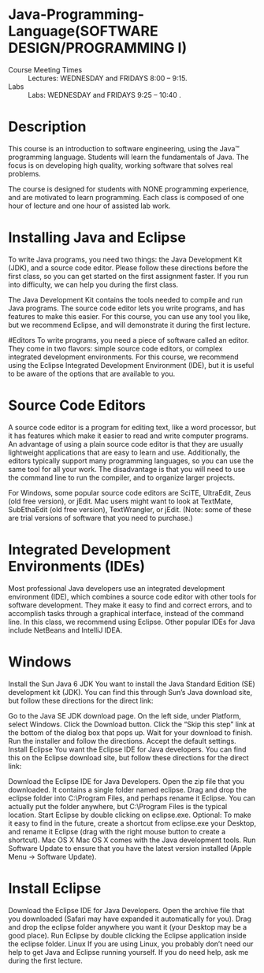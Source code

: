 # Java-Programming-Language(SOFTWARE DESIGN/PROGRAMMING I)


<dl>
  <dt>Course Meeting Times</dt>
  <dd>Lectures: WEDNESDAY and FRIDAYS 8:00 – 9:15.</dd>

  <dt>Labs</dt>
  <dd>Labs: WEDNESDAY and FRIDAYS 9:25 – 10:40 <em> </em>.</dd>
</dl>



# Description
This course is an introduction to software engineering, using the Java™ programming language. Students will learn the fundamentals of Java. The focus is on developing high quality, working software that solves real problems.

The course is designed for students with NONE programming experience,  and are motivated to learn programming.  Each class is composed of one hour of lecture and one hour of assisted lab work.

# Installing Java and Eclipse
To write Java programs, you need two things: the Java Development Kit (JDK), and a source code editor. Please follow these directions before the first class, so you can get started on the first assignment faster. If you run into difficulty, we can help you during the first class.

The Java Development Kit contains the tools needed to compile and run Java programs. The source code editor lets you write programs, and has features to make this easier. For this course, you can use any tool you like, but we recommend Eclipse, and will demonstrate it during the first lecture.

#Editors
To write programs, you need a piece of software called an editor. They come in two flavors: simple source code editors, or complex integrated development environments. For this course, we recommend using the Eclipse Integrated Development Environment (IDE), but it is useful to be aware of the options that are available to you.

# Source Code Editors
A source code editor is a program for editing text, like a word processor, but it has features which make it easier to read and write computer programs. An advantage of using a plain source code editor is that they are usually lightweight applications that are easy to learn and use. Additionally, the editors typically support many programming languages, so you can use the same tool for all your work. The disadvantage is that you will need to use the command line to run the compiler, and to organize larger projects.

For Windows, some popular source code editors are SciTE, UltraEdit, Zeus (old free version), or jEdit. Mac users might want to look at TextMate, SubEthaEdit (old free version), TextWrangler, or jEdit. (Note: some of these are trial versions of software that you need to purchase.)

# Integrated Development Environments (IDEs)
Most professional Java developers use an integrated development environment (IDE), which combines a source code editor with other tools for software development. They make it easy to find and correct errors, and to accomplish tasks through a graphical interface, instead of the command line. In this class, we recommend using Eclipse. Other popular IDEs for Java include NetBeans and IntelliJ IDEA.

# Windows
Install the Sun Java 6 JDK
You want to install the Java Standard Edition (SE) development kit (JDK). You can find this through Sun’s Java download site, but follow these directions for the direct link:

Go to the Java SE JDK download page.
On the left side, under Platform, select Windows.
Click the Download button.
Click the “Skip this step” link at the bottom of the dialog box that pops up.
Wait for your download to finish.
Run the installer and follow the directions. Accept the default settings.
Install Eclipse
You want the Eclipse IDE for Java developers. You can find this on the Eclipse download site, but follow these directions for the direct link:

Download the Eclipse IDE for Java Developers.
Open the zip file that you downloaded. It contains a single folder named eclipse.
Drag and drop the eclipse folder into C:\Program Files, and perhaps rename it Eclipse. You can actually put the folder anywhere, but C:\Program Files is the typical location.
Start Eclipse by double clicking on eclipse.exe.
Optional: To make it easy to find in the future, create a shortcut from eclipse.exe your Desktop, and rename it Eclipse (drag with the right mouse button to create a shortcut).
Mac OS X
Mac OS X comes with the Java development tools. Run Software Update to ensure that you have the latest version installed (Apple Menu → Software Update).

# Install Eclipse
Download the Eclipse IDE for Java Developers.
Open the archive file that you downloaded (Safari may have expanded it automatically for you).
Drag and drop the eclipse folder anywhere you want it (your Desktop may be a good place).
Run Eclipse by double clicking the Eclipse application inside the eclipse folder.
Linux
If you are using Linux, you probably don’t need our help to get Java and Eclipse running yourself. If you do need help, ask me during the first lecture.
